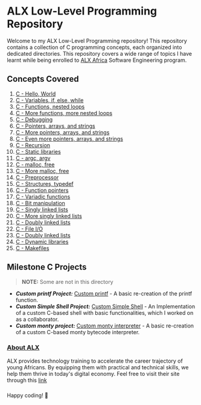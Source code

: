 # ALX Low-Level Programming Repository
Welcome to my ALX Low-Level Programming repository! This repository contains a collection of C programming concepts, each organized into dedicated directories. This repository covers a wide range of topics I have learnt while being enrolled to [ALX Africa](https://www.alxafrica.com/) Software Engineering program.

## Concepts Covered

1.  [C - Hello, World](./0x00-hello_world)
2.  [C - Variables, if, else, while](./0x01-variables_if_else_while)
3.  [C - Functions, nested loops](./0x02-functions_nested_loops)
4.  [C - More functions, more nested loops](./0x04-more_functions_nested_loops)
5.  [C - Debugging](./0x03-debugging)
6.  [C - Pointers, arrays, and strings](./0x05-pointers_arrays_strings)
7.  [C - More pointers, arrays, and strings](./0x06-pointers_arrays_strings)
8.  [C - Even more pointers, arrays, and strings](./0x07-pointers_arrays_strings)
9.  [C - Recursion](./0x08-recursion)
10. [C - Static libraries](./0x09-static_libraries)
11. [C - argc, argv](./0x0A-argc_argv)
12. [C - malloc, free](./0x0B-malloc_free)
13. [C - More malloc, free](./0x0C-more_malloc_free)
14. [C - Preprocessor](./0x0D-preprocessor)
15. [C - Structures, typedef](./0x0E-structures_typedef)
16. [C - Function pointers](./0x0F-function_pointers)
17. [C - Variadic functions](./0x10-variadic_functions)
18. [C - Bit manipulation](./0x14-bit_manipulation)
19. [C - Singly linked lists](./0x12-singly_linked_lists)
20. [C - More singly linked lists](./0x13-more_singly_linked_lists)
21. [C - Doubly linked lists](./0x17-doubly_linked_lists)
22. [C - File I/O](./0x15-file_io)
23. [C - Doubly linked lists](./0x17-doubly_linked_lists)
24. [C - Dynamic libraries](./0x18-dynamic_libraries)
25. [C - Makefiles](./0x1C-makefiles)

## Milestone C Projects
> **NOTE:** Some are not in this directory
- ***Custom printf Project:*** [Custom printf](./0x11-custom_printf) - A basic re-creation of the printf function.
- ***Custom Simple Shell Project:*** [Custom Simple Shell](https://github.com/Janicejay/simple_shell/) - An Implementation of a custom C-based shell with basic functionalities, which I worked on as a collaborator.
- ***Custom monty project:*** [Custom monty interpreter](https://github.com/Tamilore-0/monty/) - A basic re-creation of a custom C-based monty bytecode interpreter.

### [About ALX](https://www.alxafrica.com/about/)
ALX provides technology training to accelerate the career trajectory of young Africans. By equipping them with practical and technical skills, we help them thrive in today's digital economy.
Feel free to visit their site through this [link](https://www.alxafrica.com/)
###
Happy coding! 🚀

